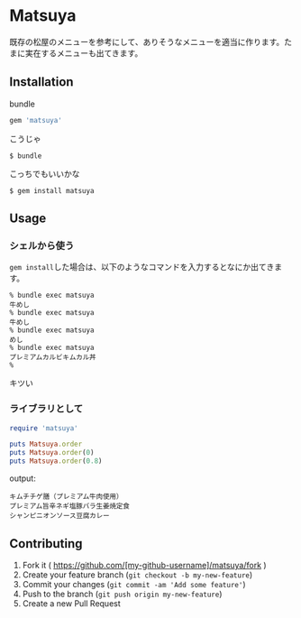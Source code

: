 # Matsuya

既存の松屋のメニューを参考にして、ありそうなメニューを適当に作ります。たまに実在するメニューも出てきます。

## Installation

bundle

```ruby
gem 'matsuya'
```

こうじゃ

    $ bundle

こっちでもいいかな

    $ gem install matsuya

## Usage
### シェルから使う
`gem install`した場合は、以下のようなコマンドを入力するとなにか出てきます。
```
% bundle exec matsuya
牛めし
% bundle exec matsuya
牛めし
% bundle exec matsuya
めし
% bundle exec matsuya
プレミアムカルビキムカル丼
%
```
キツい

### ライブラリとして
```ruby
require 'matsuya'

puts Matsuya.order
puts Matsuya.order(0)
puts Matsuya.order(0.8)
```

output:

```
キムチチゲ膳（プレミアム牛肉使用）
プレミアム旨辛ネギ塩豚バラ生姜焼定食
シャンピニオンソース豆腐カレー
```

## Contributing

1. Fork it ( https://github.com/[my-github-username]/matsuya/fork )
2. Create your feature branch (`git checkout -b my-new-feature`)
3. Commit your changes (`git commit -am 'Add some feature'`)
4. Push to the branch (`git push origin my-new-feature`)
5. Create a new Pull Request
